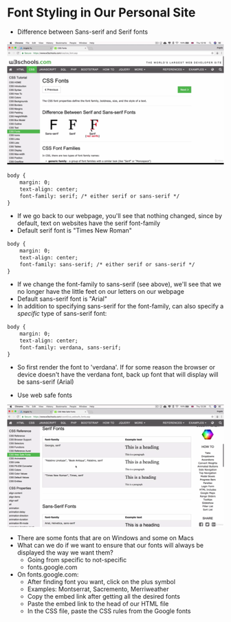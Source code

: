 # Font Styling in Our Personal Site

- Difference between Sans-serif and Serif fonts

![](images/41.PNG)

```
body {
    margin: 0;
    text-align: center;
    font-family: serif; /* either serif or sans-serif */
}
```
- If we go back to our webpage, you'll see that nothing changed, since by default, text on websites have the serif font-family
- Default serif font is "Times New Roman"

```
body {
    margin: 0;
    text-align: center;
    font-family: sans-serif; /* either serif or sans-serif */
}
```
- If we change the font-family to sans-serif (see above), we'll see that we no longer have the little feet on our letters on our webpage
- Default sans-serif font is "Arial"
- In addition to specifying sans-serif for the font-family, can also specify a _specific_ type of sans-serif font:
```
body {
    margin: 0;
    text-align: center;
    font-family: verdana, sans-serif;
}
```
- So first render the font to 'verdana'. If for some reason the browser or device doesn't have the verdana font, back up font that will display will be sans-serif (Arial)

- Use web safe fonts

![](images/42.PNG)

- There are some fonts that are on Windows and some on Macs
- What can we do if we want to ensure that our fonts will always be displayed the way we want them?
    - Going from specific to not-specific
    - fonts.google.com
- On fonts.google.com:
    - After finding font you want, click on the plus symbol
    - Examples: Montserrat, Sacremento, Merriweather
    - Copy the embed link after getting all the desired fonts
    - Paste the embed link to the head of our HTML file
    - In the CSS file, paste the CSS rules from the Google fonts